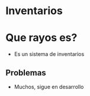 # Inventarios


# Que rayos es?

  - Es un sistema de inventarios

## Problemas
 - Muchos, sigue en desarrollo
